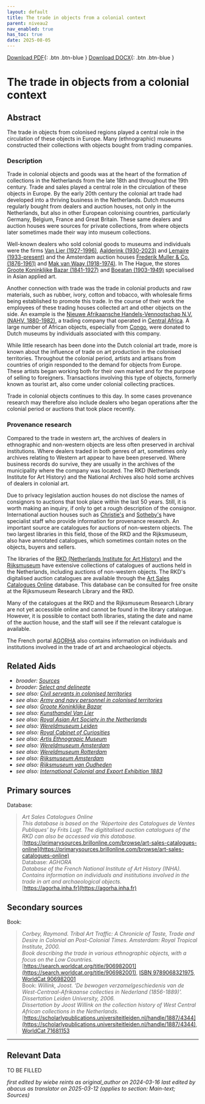 ```yaml
---
layout: default
title: The trade in objects from a colonial context
parent: niveau2
nav_enabled: true
has_toc: true
date: 2025-08-05
--- 
```



[Download PDF](https://raw.githubusercontent.com/colonial-heritage/research-guides-dev/refs/heads/main/EXPORTS/PDF/niveau2/English/Trade.pdf){: .btn .btn-blue }     [Download DOCX](https://raw.githubusercontent.com/colonial-heritage/research-guides-dev/refs/heads/main/EXPORTS/DOCX/niveau2/English/Trade.docx){: .btn .btn-blue }


# The trade in objects from a colonial context


## Abstract

The trade in objects from colonised regions played a central role in the circulation of these objects in Europe. Many (ethnographic) museums constructed their collections with objects bought from trading companies.

### Description

Trade in colonial objects and goods was at the heart of the formation of collections in the Netherlands from the late 18th and throughout the 19th century. Trade and sales played a central role in the circulation of these objects in Europe. By the early 20th century the colonial art trade had developed into a thriving business in the Netherlands. Dutch museums regularly bought from dealers and auction houses, not only in the Netherlands, but also in other European colonising countries, particularly Germany, Belgium, France and Great Britain. These same dealers and auction houses were sources for private collections, from where objects later sometimes made their way into museum collections.

Well-known dealers who sold colonial goods to museums and individuals were the firms [Van Lier (1927-1996)](https://app.colonialcollections.nl/en/research-aids/https%3A%2F%2Fn2t%252Enet%2Fark%3A%2F27023%2Fb4671e55ad5cca627bb7f16983388b7f), [Aalderink (1930-2023)](https://data.rkd.nl/artists/437058) and [Lemaire (1933-present)](https://data.rkd.nl/artists/446005) and the Amsterdam auction houses [Frederik Muller & Co. (1876-1961)](https://www.wikidata.org/entity/Q18821838) and [Mak van Waay (1918-1974)](https://www.wikidata.org/entity/Q73900989). In The Hague, the stores [Groote Koninklijke Bazar (1841-1927)](https://app.colonialcollections.nl/en/research-aids/https%3A%2F%2Fn2t%252Enet%2Fark%3A%2F27023%2F05a5c7a799263dcf493f0a7bdc2f525a) and [Boeatan (1903-1949)](https://www.wikidata.org/entity/Q101082502) specialised in Asian applied art.

Another connection with trade was the trade in colonial products and raw materials, such as rubber, ivory, cotton and tobacco, with wholesale firms being established to promote this trade. In the course of their work the employees of these trading houses collected art and other objects on the side. An example is the [Nieuwe Afrikaansche Handels-Vennootschap N.V. (NAHV, 1880-1982)](https://www.wikidata.org/entity/Q2543001), a trading company that operated in [Central Africa](https://sws.geonames.org/7729886). A large number of African objects, especially from [Congo](https://sws.geonames.org/203312), were donated to Dutch museums by individuals associated with this company.

While little research has been done into the Dutch colonial art trade, more is known about the influence of trade on art production in the colonised territories. Throughout the colonial period, artists and artisans from countries of origin responded to the demand for objects from Europe. These artists began working both for their own market and for the purpose of selling to foreigners. Transactions involving this type of objects, formerly known as tourist art, also come under colonial collecting practices.

Trade in colonial objects continues to this day. In some cases provenance research may therefore also include dealers who began operations after the colonial period or auctions that took place recently.

### Provenance research

Compared to the trade in western art, the archives of dealers in ethnographic and non-western objects are less often preserved in archival institutions. Where dealers traded in both genres of art, sometimes only archives relating to Western art appear to have been preserved. Where business records do survive, they are usually in the archives of the municipality where the company was located. The RKD (Netherlands Institute for Art History) and the National Archives also hold some archives of dealers in colonial art.

Due to privacy legislation auction houses do not disclose the names of consignors to auctions that took place within the last 50 years. Still, it is worth making an inquiry, if only to get a rough description of the consignor. International auction houses such as [Christie's](https://www.christies.com/) and [Sotheby's](https://www.sothebys.com/en/) have specialist staff who provide information for provenance research. An important source are catalogues for auctions of non-western objects. The two largest libraries in this field, those of the RKD and the Rijksmuseum, also have annotated catalogues, which sometimes contain notes on the objects, buyers and sellers.

The libraries of the [RKD (Netherlands Institute for Art History)](https://rkd.nl/nl/explore/library) and the [Rijksmuseum](www.library.rijksmuseum.nl) have extensive collections of catalogues of auctions held in the Netherlands, including auctions of non-western objects. The RKD's digitalised auction catalogues are available through the [Art Sales Catalogues Online](https://primarysources.brillonline.com/browse/art-sales-catalogues-online) database. This database can be consulted for free onsite at the Rijksmuseum Research Library and the RKD.

Many of the catalogues at the RKD and the Rijksmuseum Research Library are not yet accessible online and cannot be found in the library catalogue. However, it is possible to contact both libraries, stating the date and name of the auction house, and the staff will see if the relevant catalogue is available.

The French portal [AGORHA](https://agorha.inha.fr) also contains information on individuals and institutions involved in the trade of art and archaeological objects.


## Related Aids

 - _broader: [Sources](niveau1/English/Sources_20240501.yml)_  
 - _broader: [Select and delineate](niveau1/English/SelectAndDelineate_20240425.yml)_  
 - _see also: [Civil servants in colonised territories](niveau2/English/CivilServants_20240316.yml)_  
 - _see also: [Army and navy personnel in colonised territories](niveau2/English/MilitaryAndNavy_20240417.yml)_  
 - _see also: [Groote Koninklijke Bazar](niveau3/English/KoninklijkeBazaar_2040503.yml)_  
 - _see also: [Kunsthandel Van Lier](niveau3/English/KunsthandelVanLier_20240507.yml)_  
 - _see also: [Royal Asian Art Society in the Netherlands](niveau3/English/RAAS_20240508.yml)_  
 - _see also: [Wereldmuseum Leiden](niveau3/Dutch/WMLeiden_20240327.yml)_  
 - _see also: [Royal Cabinet of Curiosities](niveau3/English/KKZ_20240417.yml)_  
 - _see also: [Artis Ethnograpic Museum](niveau3/English/EMArtis_20240712.yml)_  
 - _see also: [Wereldmuseum Amsterdam](niveau3/English/WMAmsterdam_20240809.yml)_  
 - _see also: [Wereldmuseum Rotterdam](niveau3/English/WMRotterdam_2040822.yml)_  
 - _see also: [Rijksmuseum Amsterdam](niveau3/English/RijksmuseumAmsterdam_20240905.yml)_  
 - _see also: [Rijksmuseum van Oudheden](niveau3/English/RMO_20241106.yml)_  
 - _see also: [International Colonial and Export Exhibition 1883](niveau3/English/Wereldtentoonstelling1883_20250602.yml)_  

## Primary sources

Database:
  > *Art Sales Catalogues Online*  
> _This database is based on the ‘Répertoire des Catalogues de Ventes Publiques’ by Frits Lugt. The digititalised auction catalogues of the RKD can also be accessed via this database._  
> [https://primarysources.brillonline.com/browse/art-sales-catalogues-online](https://primarysources.brillonline.com/browse/art-sales-catalogues-online)  
Database:
  > *AGHORA*  
> _Database of the French National Institute of Art History (INHA). Contains information on individuals and institutions involved in the trade in art and archaeological objects._  
> [https://agorha.inha.fr](https://agorha.inha.fr)  
## Secondary sources

Book:
  > *Corbey, Raymond. Tribal Art Traffic: A Chronicle of Taste, Trade and Desire in Colonial an Post-Colonial Times. Amsterdam: Royal Tropical Institute, 2000.*  
> _Book describing the trade in various ethnographic objects, with a focus on the Low Countries._  
> [https://search.worldcat.org/title/906982001](https://search.worldcat.org/title/906982001), [ISBN 9789068321975](https://isbnsearch.org/isbn/9789068321975), [WorldCat 906982001](https://search.worldcat.org/title/906982001)  
Book:
  > *Willink, Joost. ‘De bewogen verzamelgeschiedenis van de West-Centraal-Afrikaanse collecties in Nederland (1856-1889)’. Dissertation Leiden University, 2006.*  
> _Dissertation by Joost Willink on the collection history of West Central African collections in the Netherlands._  
> [https://scholarlypublications.universiteitleiden.nl/handle/1887/4344](https://scholarlypublications.universiteitleiden.nl/handle/1887/4344), [WorldCat 71681153](https://search.worldcat.org/title/71681153)  


---
## Relevant Data 
TO BE FILLED

_first edited by wiebe reints as original_author on 2024-03-16_
_last edited by abacus as translator on 2025-03-12
        (applies to section: Main-text; Sources)_
        